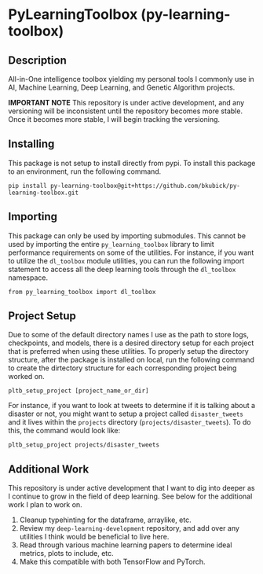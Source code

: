 # PyLearningToolbox (py-learning-toolbox)

## Description
All-in-One intelligence toolbox yielding my personal tools I commonly use in AI, Machine Learning, Deep Learning, and Genetic Algorithm projects.

**IMPORTANT NOTE** This repository is under active development, and any versioning will be inconsistent until the repository becomes more stable. Once it becomes more stable, I will begin tracking the versioning.

## Installing
This package is not setup to install directly from pypi. To install this package to an environment, run the following command.

```
pip install py-learning-toolbox@git+https://github.com/bkubick/py-learning-toolbox.git
```

## Importing
This package can only be used by importing submodules. This cannot be used by importing the entire `py_learning_toolbox` library to limit performance requirements on some of the utilities. For instance, if you want to utilize the `dl_toolbox` module utilities, you can run the following import statement to access all the deep learning tools through the `dl_toolbox` namespace.

```
from py_learning_toolbox import dl_toolbox
```

## Project Setup
Due to some of the default directory names I use as the path to store logs, checkpoints, and models, there is a desired directory setup for each project that is preferred when using these utilities. To properly setup the directory structure, after the package is installed on local, run the following command to create the dirtectory structure for each corresponding project being worked on.

```
pltb_setup_project [project_name_or_dir]
```

For instance, if you want to look at tweets to determine if it is talking about a disaster or not, you might want to setup a project called `disaster_tweets` and it lives within the `projects` directory (`projects/disaster_tweets`). To do this, the command would look like:

```
pltb_setup_project projects/disaster_tweets
```

## Additional Work
This repository is under active development that I want to dig into deeper as I continue to grow in the field of deep learning. See below for the additional work I plan to work on.

1. Cleanup typehinting for the dataframe, arraylike, etc.
2. Review my `deep-learning-development` repository, and add over any utilities I think would be beneficial to live here.
3. Read through various machine learning papers to determine ideal metrics, plots to include, etc.
4. Make this compatible with both TensorFlow and PyTorch.
